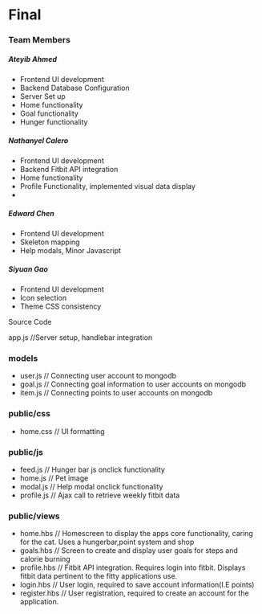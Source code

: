# Final
### Team Members

##### Ateyib Ahmed
* Frontend UI development
* Backend Database Configuration
* Server Set up
* Home functionality
* Goal functionality
* Hunger functionality 


##### Nathanyel Calero
* Frontend UI development
* Backend Fitbit API integration
* Home functionality
* Profile Functionality, implemented visual data display
*

##### Edward Chen
* Frontend UI development
* Skeleton mapping
* Help modals, Minor Javascript 

##### Siyuan Gao
* Frontend UI development
* Icon selection
* Theme CSS consistency




Source Code

app.js //Server setup, handlebar integration

### models
* user.js // Connecting user account to mongodb
* goal.js // Connecting goal information to user accounts on mongodb
* item.js // Connecting points to user accounts on mongodb

### public/css
* home.css // UI formatting

### public/js

* feed.js // Hunger bar js onclick functionality
* home.js // Pet image
* modal.js // Help modal onclick functionality
* profile.js // Ajax call to retrieve weekly fitbit data

### public/views

* home.hbs //  Homescreen to display the apps core functionality, caring for the cat. Uses a hungerbar,point system and shop 
* goals.hbs // Screen to create and display user goals for steps and calorie burning
* profile.hbs // Fitbit API integration. Requires login into fitbit. Displays fitbit data pertinent to the fitty applications use.
* login.hbs // User login, required to save account information(I.E points)
* register.hbs // User registration, required to create an account for the application.

